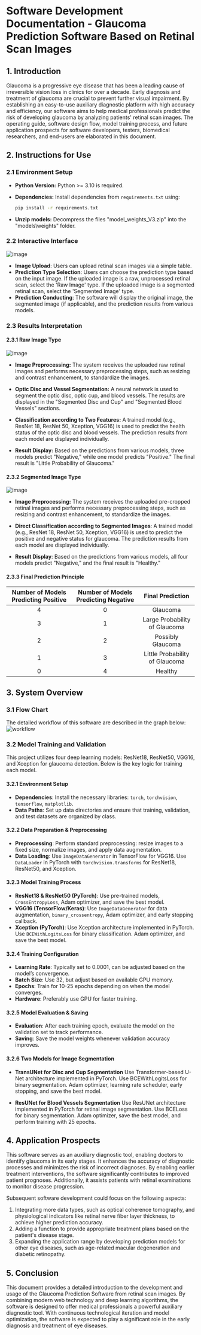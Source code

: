 # Software Development Documentation - Glaucoma Prediction Software Based on Retinal Scan Images

## 1. Introduction
Glaucoma is a progressive eye disease that has been a leading cause of irreversible vision loss in clinics for over a decade. Early diagnosis and treatment of glaucoma are crucial to prevent further visual impairment. By establishing an easy-to-use auxiliary diagnostic platform with high accuracy and efficiency, our software aims to help medical professionals predict the risk of developing glaucoma by analyzing patients' retinal scan images. The operating guide, software design flow, model training process, and future application prospects for software developers, testers, biomedical researchers, and end-users are elaborated in this document.

## 2. Instructions for Use
### 2.1 Environment Setup

* **Python Version:**  Python >= 3.10 is required.

* **Dependencies:**  Install dependencies from `requirements.txt` using:

   ```bash
   pip install -r requirements.txt
   ```

* **Unzip models:**  Decompress the files "model_weights_V3.zip" into the "models\weights" folder.

### 2.2 Interactive Interface

![image](https://github.com/czyalex/Retinal-Scan/blob/main/images/user_interface.png)

* **Image Upload**: Users can upload retinal scan images via a simple table.
* **Prediction Type Selection**: Users can choose the prediction type based on the input image. If the uploaded image is a raw, unprocessed retinal scan, select the 'Raw Image' type. If the uploaded image is a segmented retinal scan, select the 'Segmented Image' type.
* **Prediction Conducting**: The software will display the original image, the segmented image (if applicable), and the prediction results from various models.

### 2.3 Results Interpretation

#### 2.3.1 Raw Image Type
![image](https://github.com/czyalex/Retinal-Scan/blob/main/images/raw_image_type.png)

* **Image Preprocessing:** The system receives the uploaded raw retinal images and performs necessary preprocessing steps, such as resizing and contrast enhancement, to standardize the images.

* **Optic Disc and Vessel Segmentation:** A neural network is used to segment the optic disc, optic cup, and blood vessels. The results are displayed in the "Segmented Disc and Cup" and "Segmented Blood Vessels" sections.

* **Classification according to Two Features:** A trained model (e.g., ResNet 18, ResNet 50, Xception, VGG16) is used to predict the health status of the optic disc and blood vessels. The prediction results from each model are displayed individually.

* **Result Display:** Based on the predictions from various models, three models predict "Negative," while one model predicts "Positive." The final result is "Little Probability of Glaucoma."

#### 2.3.2 Segmented Image Type
![image](https://github.com/czyalex/Retinal-Scan/blob/main/images/segmented_image_type.png)

* **Image Preprocessing:** The system receives the uploaded pre-cropped retinal images and performs necessary preprocessing steps, such as resizing and contrast enhancement, to standardize the images.

* **Direct Classification according to Segmented Images**: A trained model (e.g., ResNet 18, ResNet 50, Xception, VGG16) is used to predict the positive and negative status for glaucoma. The prediction results from each model are displayed individually.

* **Result Display**: Based on the predictions from various models, all four models predict "Negative," and the final result is "Healthy."

#### 2.3.3 Final Prediction Principle
| **Number of Models Predicting Positive** | **Number of Models Predicting Negative** | **Final Prediction** |
|:-------:|:-------:|:-------:|
| 4 | 0 | Glaucoma |
| 3 | 1 | Large Probability of Glaucoma |
| 2 | 2 | Possibly Glaucoma |
| 1 | 3 | Little Probability of Glaucoma |
| 0 | 4 | Healthy |


## 3. System Overview

### 3.1 Flow Chart

The detailed workflow of this software are described in the graph below:
![workflow](https://czyalex/Retinal-Scan/blob/main/images/workflow.jpg)

### 3.2 Model Training and Validation

This project utilizes four deep learning models: ResNet18, ResNet50, VGG16, and Xception for glaucoma detection. Below is the key logic for training each model.

#### 3.2.1 Environment Setup
- **Dependencies**: Install the necessary libraries: `torch`, `torchvision`, `tensorflow`, `matplotlib`.
- **Data Paths**: Set up data directories and ensure that training, validation, and test datasets are organized by class.

#### 3.2.2 Data Preparation & Preprocessing
- **Preprocessing**: Perform standard preprocessing: resize images to a fixed size, normalize images, and apply data augmentation.
- **Data Loading**: 
Use `ImageDataGenerator` in TensorFlow for VGG16.
Use `DataLoader` in PyTorch with `torchvision.transforms` for ResNet18, ResNet50, and Xception.

#### 3.2.3 Model Training Process
- **ResNet18 & ResNet50 (PyTorch)**: Use pre-trained models, `CrossEntropyLoss`, Adam optimizer, and save the best model.
- **VGG16 (TensorFlow/Keras)**: Use `ImageDataGenerator` for data augmentation, `binary_crossentropy`, Adam optimizer, and early stopping callback.
- **Xception (PyTorch)**: 
Use Xception architecture implemented in PyTorch.
Use `BCEWithLogitsLoss` for binary classification.
Adam optimizer, and save the best model.

#### 3.2.4 Training Configuration
- **Learning Rate**: Typically set to 0.0001, can be adjusted based on the model’s convergence.
- **Batch Size**: Use 32, but adjust based on available GPU memory.
- **Epochs**: Train for 10-25 epochs depending on when the model converges.
- **Hardware**: Preferably use GPU for faster training.

#### 3.2.5 Model Evaluation & Saving
- **Evaluation**: After each training epoch, evaluate the model on the validation set to track performance.
- **Saving**: Save the model weights whenever validation accuracy improves.

#### 3.2.6 Two Models for Image Segmentation

- **TransUNet for Disc and Cup Segmentation**
Use Transformer-based U-Net architecture implemented in PyTorch.
Use BCEWithLogitsLoss for binary segmentation.
Adam optimizer, learning rate scheduler, early stopping, and save the best model.

- **ResUNet  for Blood Vessels Segmentation**
Use ResUNet architecture implemented in PyTorch for retinal image segmentation.
Use BCELoss for binary segmentation.
Adam optimizer, save the best model, and perform training with 25 epochs.


## 4. Application Prospects
This software serves as an auxiliary diagnostic tool, enabling doctors to identify glaucoma in its early stages. It enhances the accuracy of diagnostic processes and minimizes the risk of incorrect diagnoses. By enabling earlier treatment interventions, the software significantly contributes to improved patient prognoses. Additionally, it assists patients with retinal examinations to monitor disease progression.

Subsequent software development could focus on the following aspects:
1. Integrating more data types, such as optical coherence tomography, and physiological indicators like retinal nerve fiber layer thickness, to achieve higher prediction accuracy.
2. Adding a function to provide appropriate treatment plans based on the patient's disease stage.
3. Expanding the application range by developing prediction models for other eye diseases, such as age-related macular degeneration and diabetic retinopathy.


## 5. Conclusion
This document provides a detailed introduction to the development and usage of the Glaucoma Prediction Software from retinal scan images. By combining modern web technology and deep learning algorithms, the software is designed to offer medical professionals a powerful auxiliary diagnostic tool. With continuous technological iteration and model optimization, the software is expected to play a significant role in the early diagnosis and treatment of eye diseases.
